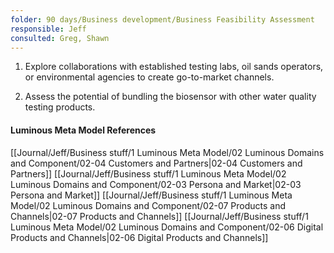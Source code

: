 ```yaml
---
folder: 90 days/Business development/Business Feasibility Assessment
responsible: Jeff
consulted: Greg, Shawn
---
```

1. Explore collaborations with established testing labs, oil sands operators, or environmental agencies to create go-to-market channels.  
   
2. Assess the potential of bundling the biosensor with other water quality testing products.


#### Luminous Meta Model References

[[Journal/Jeff/Business stuff/1 Luminous Meta Model/02 Luminous Domains and Component/02-04 Customers and Partners|02-04 Customers and Partners]]
[[Journal/Jeff/Business stuff/1 Luminous Meta Model/02 Luminous Domains and Component/02-03 Persona and Market|02-03 Persona and Market]]
[[Journal/Jeff/Business stuff/1 Luminous Meta Model/02 Luminous Domains and Component/02-07 Products and Channels|02-07 Products and Channels]]
[[Journal/Jeff/Business stuff/1 Luminous Meta Model/02 Luminous Domains and Component/02-06 Digital Products and Channels|02-06 Digital Products and Channels]]




